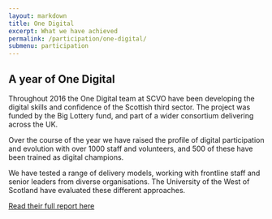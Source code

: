 ```yaml
---
layout: markdown
title: One Digital
excerpt: What we have achieved
permalink: /participation/one-digital/
submenu: participation
---
```


## A year of One Digital

Throughout 2016 the One Digital team at SCVO have been developing the digital skills and confidence of the Scottish third sector. The project was funded by the Big Lottery fund, and part of a wider consortium delivering across the UK. 

Over the course of the year we have raised the profile of digital participation and evolution with over 1000 staff and volunteers, and 500 of these have been trained as digital champions. 

We have tested a range of delivery models, working with frontline staff and senior leaders from diverse organisations. The University of the West of Scotland have evaluated these different approaches. 

<a href="/files/MCS SCVO Report WEB.pdf" class="btn white-text">Read their full report here</a>
